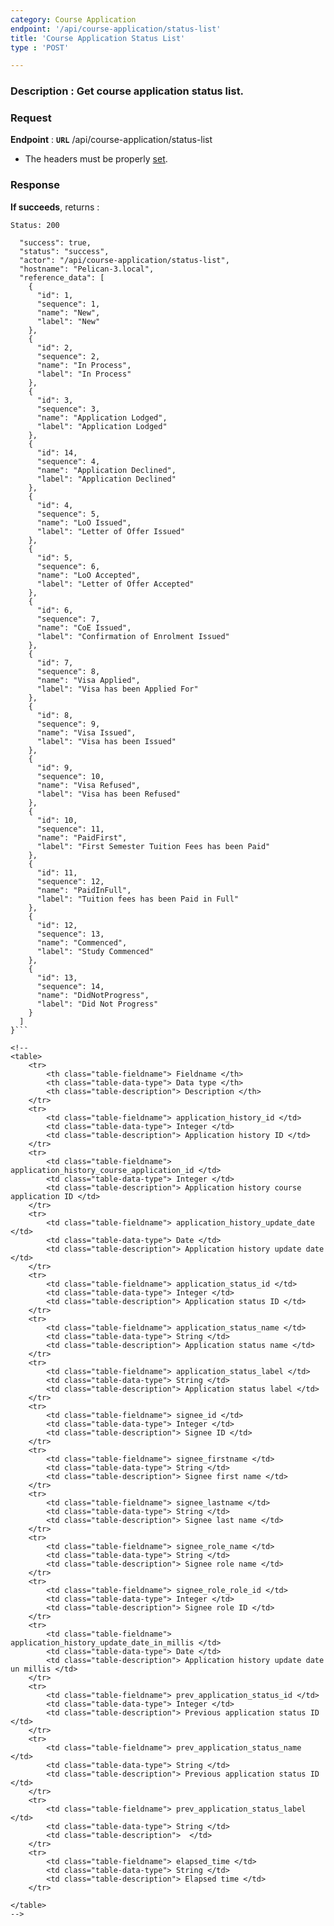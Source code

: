 ```yaml
---
category: Course Application
endpoint: '/api/course-application/status-list'
title: 'Course Application Status List'
type : 'POST'

---
```

### **Description** : Get course application status list.

### Request

**Endpoint** : **`URL`** /api/course-application/status-list

* The headers must be properly [set](#/Info-setting-headers).

### Response

**If succeeds**, returns : 

```Status: 200```

```{
  "success": true,
  "status": "success",
  "actor": "/api/course-application/status-list",
  "hostname": "Pelican-3.local",
  "reference_data": [
    {
      "id": 1,
      "sequence": 1,
      "name": "New",
      "label": "New"
    },
    {
      "id": 2,
      "sequence": 2,
      "name": "In Process",
      "label": "In Process"
    },
    {
      "id": 3,
      "sequence": 3,
      "name": "Application Lodged",
      "label": "Application Lodged"
    },
    {
      "id": 14,
      "sequence": 4,
      "name": "Application Declined",
      "label": "Application Declined"
    },
    {
      "id": 4,
      "sequence": 5,
      "name": "LoO Issued",
      "label": "Letter of Offer Issued"
    },
    {
      "id": 5,
      "sequence": 6,
      "name": "LoO Accepted",
      "label": "Letter of Offer Accepted"
    },
    {
      "id": 6,
      "sequence": 7,
      "name": "CoE Issued",
      "label": "Confirmation of Enrolment Issued"
    },
    {
      "id": 7,
      "sequence": 8,
      "name": "Visa Applied",
      "label": "Visa has been Applied For"
    },
    {
      "id": 8,
      "sequence": 9,
      "name": "Visa Issued",
      "label": "Visa has been Issued"
    },
    {
      "id": 9,
      "sequence": 10,
      "name": "Visa Refused",
      "label": "Visa has been Refused"
    },
    {
      "id": 10,
      "sequence": 11,
      "name": "PaidFirst",
      "label": "First Semester Tuition Fees has been Paid"
    },
    {
      "id": 11,
      "sequence": 12,
      "name": "PaidInFull",
      "label": "Tuition fees has been Paid in Full"
    },
    {
      "id": 12,
      "sequence": 13,
      "name": "Commenced",
      "label": "Study Commenced"
    },
    {
      "id": 13,
      "sequence": 14,
      "name": "DidNotProgress",
      "label": "Did Not Progress"
    }
  ]
}```

<!--
<table>
	<tr>
		<th class="table-fieldname"> Fieldname </th>
		<th class="table-data-type"> Data type </th>
		<th class="table-description"> Description </th>
	</tr>
	<tr>
		<td class="table-fieldname"> application_history_id </td>
		<td class="table-data-type"> Integer </td>
		<td class="table-description"> Application history ID </td>
	</tr>
	<tr>
		<td class="table-fieldname"> application_history_course_application_id </td>
		<td class="table-data-type"> Integer </td>
		<td class="table-description"> Application history course application ID </td>
	</tr>
	<tr>
		<td class="table-fieldname"> application_history_update_date </td>
		<td class="table-data-type"> Date </td>
		<td class="table-description"> Application history update date </td>
	</tr>
	<tr>
		<td class="table-fieldname"> application_status_id </td>
		<td class="table-data-type"> Integer </td>
		<td class="table-description"> Application status ID </td>
	</tr>
	<tr>
		<td class="table-fieldname"> application_status_name </td>
		<td class="table-data-type"> String </td>
		<td class="table-description"> Application status name </td>
	</tr>
	<tr>
		<td class="table-fieldname"> application_status_label </td>
		<td class="table-data-type"> String </td>
		<td class="table-description"> Application status label </td>
	</tr>
	<tr>
		<td class="table-fieldname"> signee_id </td>
		<td class="table-data-type"> Integer </td>
		<td class="table-description"> Signee ID </td>
	</tr>
	<tr>
		<td class="table-fieldname"> signee_firstname </td>
		<td class="table-data-type"> String </td>
		<td class="table-description"> Signee first name </td>
	</tr>
	<tr>
		<td class="table-fieldname"> signee_lastname </td>
		<td class="table-data-type"> String </td>
		<td class="table-description"> Signee last name </td>
	</tr>
	<tr>
		<td class="table-fieldname"> signee_role_name </td>
		<td class="table-data-type"> String </td>
		<td class="table-description"> Signee role name </td>
	</tr>
	<tr>
		<td class="table-fieldname"> signee_role_role_id </td>
		<td class="table-data-type"> Integer </td>
		<td class="table-description"> Signee role ID </td>
	</tr>
	<tr>
		<td class="table-fieldname"> application_history_update_date_in_millis </td>
		<td class="table-data-type"> Date </td>
		<td class="table-description"> Application history update date un millis </td>
	</tr>
	<tr>
		<td class="table-fieldname"> prev_application_status_id </td>
		<td class="table-data-type"> Integer </td>
		<td class="table-description"> Previous application status ID </td>
	</tr>
	<tr>
		<td class="table-fieldname"> prev_application_status_name </td>
		<td class="table-data-type"> String </td>
		<td class="table-description"> Previous application status ID </td>
	</tr>
	<tr>
		<td class="table-fieldname"> prev_application_status_label </td>
		<td class="table-data-type"> String </td>
		<td class="table-description">  </td>
	</tr>
	<tr>
		<td class="table-fieldname"> elapsed_time </td>
		<td class="table-data-type"> String </td>
		<td class="table-description"> Elapsed time </td>
	</tr>
	
</table>
-->